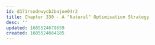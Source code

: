 ```yaml
---
id: d371rsodnwycb2bajoe04r2
title: Chapter 330 - A "Natural" Optimisation Strategy
desc: ''
updated: 1685524679659
created: 1685524664185
---
```


